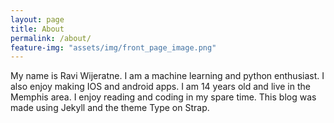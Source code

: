 ```yaml
---
layout: page
title: About
permalink: /about/
feature-img: "assets/img/front_page_image.png"
---
```



My name is Ravi Wijeratne.
I am a machine learning and python enthusiast. I also enjoy making IOS and android apps.
I am 14 years old and live in the Memphis area.
I enjoy reading and coding in my spare time.
This blog was made using Jekyll and the theme Type on Strap.
 
